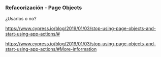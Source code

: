 ### Refacorización - Page Objects

¿Usarlos o no?

https://www.cypress.io/blog/2019/01/03/stop-using-page-objects-and-start-using-app-actions/#

https://www.cypress.io/blog/2019/01/03/stop-using-page-objects-and-start-using-app-actions/#More-information


